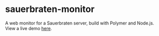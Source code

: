 # sauerbraten-monitor
A web monitor for a Sauerbraten server, build with Polymer and Node.js. View a
live demo [here](https://cube.wincinderith.tk).